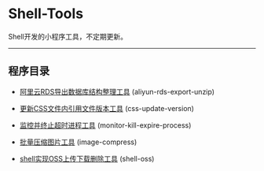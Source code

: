 # Shell-Tools

Shell开发的小程序工具，不定期更新。

---

## 程序目录

* [阿里云RDS导出数据库结构整理工具](https://github.com/xfdipzone/Shell-Tools/tree/master/aliyun-rds-export-unzip) (aliyun-rds-export-unzip)

* [更新CSS文件内引用文件版本工具](https://github.com/xfdipzone/Shell-Tools/tree/master/css-update-version) (css-update-version)

* [监控并终止超时进程工具](https://github.com/xfdipzone/Shell-Tools/tree/master/monitor-kill-expire-process) (monitor-kill-expire-process)

* [批量压缩图片工具](https://github.com/xfdipzone/Shell-Tools/tree/master/image-compress) (image-compress)

* [shell实现OSS上传下载删除工具](https://github.com/xfdipzone/Shell-Tools/tree/master/shell-oss) (shell-oss)
